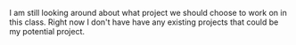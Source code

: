 I am still looking around about what project we should choose to work on in this class. Right now I don't have have any existing projects that could be my potential project.
